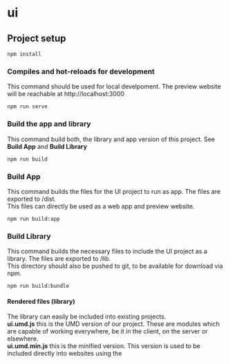 # ui

## Project setup
```
npm install
```

### Compiles and hot-reloads for development
This command should be used for local develpoment. The preview website will be reachable at http://localhost:3000
```
npm run serve
```

### Build the app and library
This command build both, the library and app version of this project. See **Build App** and **Build Library**
```
npm run build
```

### Build App
This command builds the files for the UI project to run as app. The files are exported to /dist.  
This files can directly be used as a web app and preview website.
```
npm run build:app
```

### Build Library
This command builds the necessary files to include the UI project as a library. The files are exported to /lib.  
This directory should also be pushed to git, to be available for download via npm.
```
npm run build:bundle
```

#### Rendered files (library)
The library can easily be included into existing projects.  
**ui.umd.js** this is the UMD version of our project. These are modules which are capable of working everywhere, be it in the client, on the server or elsewhere.  
**ui.umd.min.js** this is the minified version. This version is used to be included directly into websites using the <script> tag.  
**ui.common.js** this is a commonJS bundle for consuming via bundlers

### Run your unit tests
```
npm run test:unit
```

### Run your end-to-end tests
```
npm run test:e2e
```

### Lints and fixes files
```
npm run lint
```

### Customize configuration
See [Configuration Reference](https://cli.vuejs.org/config/).
